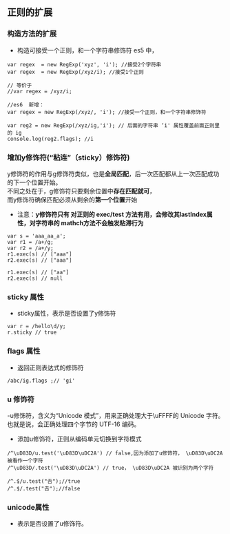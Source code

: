 ## 正则的扩展

### 构造方法的扩展
* 构造可接受一个正则，和一个字符串修饰符
es5 中，

```
var regex  = new RegExp('xyz', 'i'); //接受2个字符串
var regex  = new RegExp(/xyz/i); //接受1个正则

// 等价于
//var regex = /xyz/i;

//es6  新增：
var regex = new RegExp(/xyz/, 'i'); //接受一个正则，和一个字符串修饰符

var reg2 = new RegExp(/xyz/ig,'i'); // 后面的字符串 ‘i' 属性覆盖前面正则里的 ig
console.log(reg2.flags); //i

```


### 增加y修饰符(“粘连”（sticky）修饰符)

y修饰符的作用与g修饰符类似，也是**全局匹配**，后一次匹配都从上一次匹配成功的下一个位置开始。   
不同之处在于，g修饰符只要剩余位置中**存在匹配就可**，   
而y修饰符确保匹配必须从剩余的**第一个位置**开始
- 注意：**y修饰符只有 对正则的 exec/test 方法有用，会修改其lastIndex属性，对字符串的 mathch方法不会触发粘滞行为**

```
var s = 'aaa_aa_a';
var r1 = /a+/g;
var r2 = /a+/y;
r1.exec(s) // ["aaa"]
r2.exec(s) // ["aaa"]

r1.exec(s) // ["aa"]
r2.exec(s) // null
```


### sticky 属性
* sticky属性，表示是否设置了y修饰符
```
var r = /hello\d/y;
r.sticky // true
```

### flags 属性 

* 返回正则表达式的修饰符
```
/abc/ig.flags ;// 'gi'
```

### u 修饰符
-u修饰符，含义为“Unicode 模式”，用来正确处理大于\uFFFF的 Unicode 字符。也就是说，会正确处理四个字节的 UTF-16 编码。
- 添加u修饰符，正则从编码单元切换到字符模式

```
/^\uD83D/u.test('\uD83D\uDC2A') // false,因为添加了u修饰符， \uD83D\uDC2A 被看作一个字符
/^\uD83D/.test('\uD83D\uDC2A') // true， \uD83D\uDC2A 被识别为两个字符

/^.$/u.test("𠮷");//true
/^.$/.test("𠮷");//false
```

 ### unicode属性
 - 表示是否设置了u修饰符。







